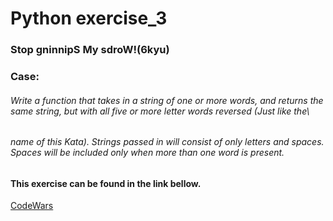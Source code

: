 # Python exercise_3
### Stop gninnipS My sdroW!(6kyu)


### Case:
###### Write a function that takes in a string of one or more words, and returns the same string, but with all five or more letter words reversed (Just like the\
###### name of this Kata). Strings passed in will consist of only letters and spaces. Spaces will be included only when more than one word is present.

#### This exercise can be found in the link bellow.
[CodeWars](https://www.codewars.com/kata/5264d2b162488dc400000001)
